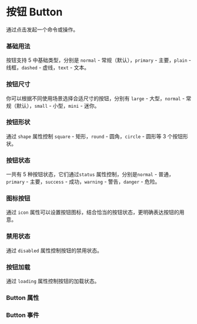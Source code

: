 # 按钮 Button
通过点击发起一个命令或操作。

### 基础用法
按钮支持 5 中基础类型，分别是 `normal` - 常规（默认），`primary` - 主要，`plain` - 线框，`dashed` - 虚线，`text` - 文本。
<demo-block src="example/button/basic"></demo-block>

### 按钮尺寸
你可以根据不同使用场景选择合适尺寸的按钮，分别有 `large` - 大型，`normal` - 常规（默认），`small` - 小型，`mini` - 迷你。
<demo-block src="example/button/size"></demo-block>

### 按钮形状
通过 `shape` 属性控制 `square` - 矩形，`round` - 圆角，`circle` - 圆形等 3 个按钮形状。
<demo-block src="example/button/shape"></demo-block>

### 按钮状态
一共有 5 种按钮状态，它们通过`status` 属性控制，分别是`normal` - 普通，`primary` - 主要，`success` -  成功，`warning` - 警告，`danger` - 危险。
<demo-block src="example/button/status"></demo-block>

### 图标按钮
通过 `icon` 属性可以设置按钮图标，结合恰当的按钮状态，更明确表达按钮的用意。
<demo-block src="example/button/icon"></demo-block>

### 禁用状态
通过 `disabled` 属性控制按钮的禁用状态。
<demo-block src="example/button/disabled"></demo-block>

### 按钮加载
通过 `loading` 属性控制按钮的加载状态。
<demo-block src="example/button/loading"></demo-block>

### Button 属性
<table-block type="props" src="example/button/props"></table-block>

### Button 事件
<table-block type="events" src="example/button/events"></table-block>